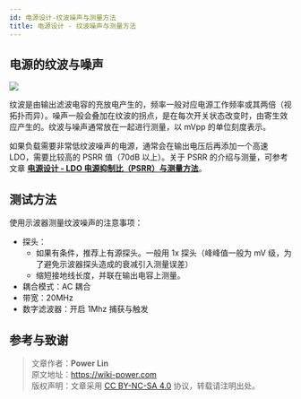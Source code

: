 ```yaml
---
id: 电源设计-纹波噪声与测量方法
title: 电源设计 - 纹波噪声与测量方法
---
```


## 电源的纹波与噪声

![](https://cos.wiki-power.com/img/20220708164040.png)

纹波是由输出滤波电容的充放电产生的，频率一般对应电源工作频率或其两倍（视拓扑而异）。噪声一般会叠加在纹波的拐点，是在每次开关状态改变时，由寄生效应产生的。纹波与噪声通常放在一起进行测量，以 mVpp 的单位刻度表示。

如果负载需要非常低纹波噪声的电源，通常会在输出电压后再添加一个高速 LDO，需要比较高的 PSRR 值（70dB 以上）。关于 PSRR 的介绍与测量，可参考文章 [**电源设计 - LDO 电源抑制比（PSRR）与测量方法**](https://wiki-power.com/%E7%94%B5%E6%BA%90%E8%AE%BE%E8%AE%A1-LDO%E7%94%B5%E6%BA%90%E6%8A%91%E5%88%B6%E6%AF%94%EF%BC%88PSRR%EF%BC%89%E4%B8%8E%E6%B5%8B%E9%87%8F%E6%96%B9%E6%B3%95)。

## 测试方法

使用示波器测量纹波噪声的注意事项：

- 探头：
  - 如果有条件，推荐上有源探头。一般用 1x 探头（峰峰值一般为 mV 级，为了避免示波器探头造成的衰减引入测量误差）
  - 缩短接地线长度，并联在输出电容上测量。
- 耦合模式：AC 耦合
- 带宽：20MHz
- 数字滤波器：开启 1Mhz 捕获与触发

## 参考与致谢

> 文章作者：**Power Lin**  
> 原文地址：<https://wiki-power.com>  
> 版权声明：文章采用 [CC BY-NC-SA 4.0](https://creativecommons.org/licenses/by/4.0/deed.zh) 协议，转载请注明出处。

